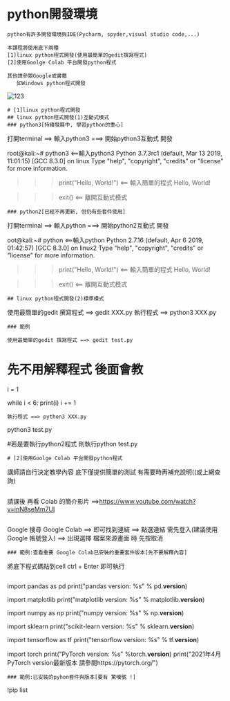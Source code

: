 # python開發環境
```
python有許多開發環境與IDE(Pycharm, spyder,visual studio code,...)

本課程將使用底下兩種
[1]linux python程式開發(使用最簡單的gedit撰寫程式)
[2]使用Goolge Colab 平台開發python程式

其他請參閱Google或書籍
   如Windows python程式開發
```
![123](https://i.imgur.com/WssmDoO.png)
```
# [1]linux python程式開發
## linux python程式開發(1)互動式模式
### python3[持續發展中, 學習python的重心]
```
打開terminal ==> 輸入python3
     ===> 開始python3互動式 開發
     
root@kali:~# python3 <==輸入python3
Python 3.7.3rc1 (default, Mar 13 2019, 11:01:15) 
[GCC 8.3.0] on linux
Type "help", "copyright", "credits" or "license" for more information.


>>> print("Hello, World!")   <== 輸入簡單的程式
Hello, World!

>>> exit() <== 離開互動式模式
```
### python2[已經不再更新, 但仍有些套件使用]
```
打開terminal ==> 輸入python
     ===> 開始python2互動式 開發

oot@kali:~# python  <==輸入python
Python 2.7.16 (default, Apr  6 2019, 01:42:57) 
[GCC 8.3.0] on linux2
Type "help", "copyright", "credits" or "license" for more information.

>>> print("Hello, World!")    <== 輸入簡單的程式
Hello, World!

>>> exit()   <== 離開互動式模式
```
## linux python程式開發(2)標準模式
```
使用最簡單的gedit 撰寫程式 ==> gedit XXX.py
執行程式 ==> python3 XXX.py
```
### 範例

使用最簡單的gedit 撰寫程式 ==> gedit test.py
```
# 先不用解釋程式 後面會教
i = 1

while i < 6:
  print(i)
  i += 1
```
執行程式 ==> python3 XXX.py
```
python3 test.py

#若是要執行python2程式 則執行python test.py
```
# [2]使用Goolge Colab 平台開發python程式
```
講師請自行決定教學內容
底下僅提供簡單的測試
有需要時再補充說明((或上網查詢)
```
```
請課後 再看
Colab 的簡介影片 ==>https://www.youtube.com/watch?v=inN8seMm7UI
```
```
Google 搜尋 Google Colab ==> 即可找到連結
  ==> 點選連結 需先登入(建議使用Google 帳號登入)
  ==> 出現選擇 檔案來源畫面 時 先按取消
```
### 範例:查看重要 Google Colab已安裝的重要套件版本[先不要解釋內容]
```
將底下程式碼貼到cell
ctrl + Enter 即可執行
```
```
import pandas as pd
print("pandas version: %s" % pd.__version__)
 
import matplotlib
print("matplotlib version: %s" % matplotlib.__version__)
 
import numpy as np
print("numpy version: %s" % np.__version__)
 
import sklearn
print("scikit-learn version: %s" % sklearn.__version__)
 
import tensorflow as tf
print("tensorflow version: %s" % tf.__version__)
 
import torch
print("PyTorch version: %s" %torch.__version__)
print("2021年4月PyTorch version最新版本 請參閱https://pytorch.org/")
```
### 範例:已安裝的pyhon套件與版本[要有 驚嘆號 !]
```
!pip list
```
